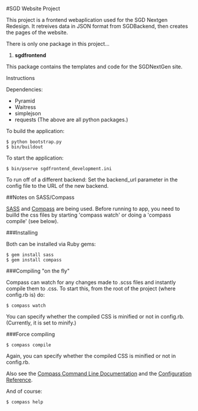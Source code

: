 #SGD Website Project

This project is a frontend webaplication used for the SGD Nextgen Redesign. It retreives data in JSON format from
SGDBackend, then creates the pages of the website.

There is only one package in this project...

1. **sgdfrontend**

 This package contains the templates and code for the SGDNextGen site.
 
Instructions

Dependencies:
* Pyramid
* Waitress
* simplejson
* requests
(The above are all python packages.)

To build the application:

    $ python bootstrap.py
    $ bin/buildout
    
To start the application:

    $ bin/pserve sgdfrontend_development.ini

To run off of a different backend:
Set the backend_url parameter in the config file to the URL of the new backend.

##Notes on SASS/Compass

[SASS](http://sass-lang.com/) and [Compass](http://compass-style.org/) are being used. Before running to app, you need to builld the css files by starting 'compass watch' or doing a 'compass compile' (see below).

###Installing

Both can be installed via Ruby gems:

    $ gem install sass
    $ gem install compass

###Compiling "on the fly"


Compass can watch for any changes made to .scss files and instantly compile them to .css. To start this, from the root of the project (where config.rb is) do:

    $ compass watch

You can specify whether the compiled CSS is minified or not in config.rb. (Currently, it is set to minify.)

###Force compiling

    $ compass compile

Again, you can specify whether the compiled CSS is minified or not in config.rb.

Also see the [Compass Command Line Documentation](http://compass-style.org/help/tutorials/command-line/) and the [Configuration Reference](http://compass-style.org/help/tutorials/configuration-reference/).

And of course:

    $ compass help
